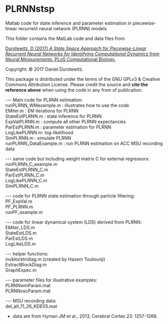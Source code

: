 # PLRNNstsp

Matlab code for state inference and parameter estimation in piecewise-linear recurrent neural network (PLRNN) models

This folder contains the MatLab code and data files from

[Durstewitz, D (2017) *A State Space Approach for Piecewise-Linear Recurrent Neural Networks
   for Identifying Computational Dynamics from Neural Measurements.* PLoS Computational Biology.](http://journals.plos.org/ploscompbiol/article?id=10.1371/journal.pcbi.1005542)

Copyright: © 2017 Daniel Durstewitz.

This package is distributed under the terms of the GNU GPLv3 & Creative Commons Attribution License.
Please credit the source and **cite the reference above** when using the code in any from of publication.


--- Main code for PLRNN estimation:  
runPLRNN_WMexample.m : illustrates how to use the code  
EMiter.m : EM iterations for PLRNN  
StateEstPLRNN.m : state inference for PLRNN  
ExpValPLRNN.m : compute all other PLRNN expectancies  
ParEstPLRNN.m : parameter estimation for PLRNN  
LogLikePLRNN.m: log-likelihood  
SimPLRNN.m : simulate PLRNN  
runPLRNN_DataExample.m : run PLRNN estimation on ACC MSU recording data  

--- same code but including weight matrix C for external regressors:  
runPLRNN_C_example.m  
StateEstPLRNN_C.m  
ParEstPLRNN_C.m  
LogLikePLRNN_C.m  
SimPLRNN_C.m  

--- code for PLRNN state estimation through particle filtering:  
PF_ExpVal.m  
PF_PLRNN.m  
runPF_example.m  

--- code for linear dynamical system (LDS) derived from PLRNN:  
EMiter_LDS.m  
StateEstLDS.m  
ParEstLDS.m  
LogLikeLDS.m  

--- helper functions:  
invblocktridiag.m (created by Hazem Toutounji)  
ExtractBlockDiag.m  
GraphExpec.m  

--- parameter files for illustrative examples:  
PLRNNwmParam.mat  
PLRNNoscParam.mat  

--- MSU recording data:  
del_alt_11_26_KDE05.mat  
- data are from Hyman JM et al., 2013, Cerebral Cortex 23: 1257-1268.
